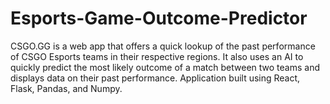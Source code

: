 # Esports-Game-Outcome-Predictor

CSGO.GG is a web app that offers a quick lookup of the past performance of CSGO Esports teams in their respective regions. It also uses an AI to quickly predict the most likely outcome of a match between two teams and displays data on their past performance. Application built using React, Flask, Pandas, and Numpy.
